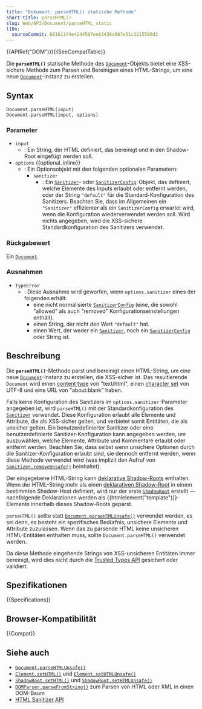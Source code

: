 ```yaml
---
title: "Dokument: parseHTML() statische Methode"
short-title: parseHTML()
slug: Web/API/Document/parseHTML_static
l10n:
  sourceCommit: 061611f4e4244587ee63436a987e51c3215596d3
---
```


{{APIRef("DOM")}}{{SeeCompatTable}}

Die **`parseHTML()`** statische Methode des [`Document`](/de/docs/Web/API/Document)-Objekts bietet eine XSS-sichere Methode zum Parsen und Bereinigen eines HTML-Strings, um eine neue [`Document`](/de/docs/Web/API/Document)-Instanz zu erstellen.

## Syntax

```js-nolint
Document.parseHTML(input)
Document.parseHTML(input, options)
```

### Parameter

- `input`
  - : Ein String, der HTML definiert, das bereinigt und in den Shadow-Root eingefügt werden soll.
- `options` {{optional_inline}}
  - : Ein Optionsobjekt mit den folgenden optionalen Parametern:
    - `sanitizer`
      - : Ein [`Sanitizer`](/de/docs/Web/API/Sanitizer)- oder [`SanitizerConfig`](/de/docs/Web/API/SanitizerConfig)-Objekt, das definiert, welche Elemente des Inputs erlaubt oder entfernt werden, oder der String `"default"` für die Standard-Konfiguration des Sanitizers.
        Beachten Sie, dass im Allgemeinen ein `"Sanitizer"` effizienter als ein `SanitizerConfig` erwartet wird, wenn die Konfiguration wiederverwendet werden soll.
        Wird nichts angegeben, wird die XSS-sichere Standardkonfiguration des Sanitizers verwendet.

### Rückgabewert

Ein [`Document`](/de/docs/Web/API/Document).

### Ausnahmen

- `TypeError`
  - : Diese Ausnahme wird geworfen, wenn `options.sanitizer` eines der folgenden erhält:
    - eine nicht normalisierte [`SanitizerConfig`](/de/docs/Web/API/SanitizerConfig) (eine, die sowohl "allowed" als auch "removed" Konfigurationseinstellungen enthält).
    - einen String, der nicht den Wert `"default"` hat.
    - einen Wert, der weder ein [`Sanitizer`](/de/docs/Web/API/Sanitizer), noch ein [`SanitizerConfig`](/de/docs/Web/API/SanitizerConfig) oder String ist.

## Beschreibung

Die **`parseHTML()`**-Methode parst und bereinigt einen HTML-String, um eine neue [`Document`](/de/docs/Web/API/Document)-Instanz zu erstellen, die XSS-sicher ist.
Das resultierende `Document` wird einen [content type](/de/docs/Web/API/Document/contentType) von "text/html", einen [character set](/de/docs/Web/API/Document/characterSet) von UTF-8 und eine URL von "about:blank" haben.

Falls keine Konfiguration des Sanitizers im `options.sanitizer`-Parameter angegeben ist, wird `parseHTML()` mit der Standardkonfiguration des [`Sanitizer`](/de/docs/Web/API/Sanitizer) verwendet.
Diese Konfiguration erlaubt alle Elemente und Attribute, die als XSS-sicher gelten, und verbietet somit Entitäten, die als unsicher gelten.
Ein benutzerdefinierter Sanitizer oder eine benutzerdefinierte Sanitizer-Konfiguration kann angegeben werden, um auszuwählen, welche Elemente, Attribute und Kommentare erlaubt oder entfernt werden.
Beachten Sie, dass selbst wenn unsichere Optionen durch die Sanitizer-Konfiguration erlaubt sind, sie dennoch entfernt werden, wenn diese Methode verwendet wird (was implizit den Aufruf von [`Sanitizer.removeUnsafe()`](/de/docs/Web/API/Sanitizer/removeUnsafe) beinhaltet).

Der eingegebene HTML-String kann [deklarative Shadow-Roots](/de/docs/Web/HTML/Reference/Elements/template#declarative_shadow_dom) enthalten.
Wenn der HTML-String mehr als einen [deklarativen Shadow-Root](/de/docs/Web/HTML/Reference/Elements/template#declarative_shadow_dom) in einem bestimmten Shadow-Host definiert, wird nur der erste [`ShadowRoot`](/de/docs/Web/API/ShadowRoot) erstellt — nachfolgende Deklarationen werden als {{htmlelement("template")}}-Elemente innerhalb dieses Shadow-Roots geparst.

`parseHTML()` sollte statt [`Document.parseHTMLUnsafe()`](/de/docs/Web/API/Document/parseHTMLUnsafe_static) verwendet werden, es sei denn, es besteht ein spezifisches Bedürfnis, unsichere Elemente und Attribute zuzulassen.
Wenn das zu parsende HTML keine unsicheren HTML-Entitäten enthalten muss, sollte `Document.parseHTML()` verwendet werden.

Da diese Methode eingehende Strings von XSS-unsicheren Entitäten immer bereinigt, wird dies nicht durch die [Trusted Types API](/de/docs/Web/API/Trusted_Types_API) gesichert oder validiert.

## Spezifikationen

{{Specifications}}

## Browser-Kompatibilität

{{Compat}}

## Siehe auch

- [`Document.parseHTMLUnsafe()`](/de/docs/Web/API/Document/parseHTMLUnsafe_static)
- [`Element.setHTML()`](/de/docs/Web/API/Element/setHTML) und [`Element.setHTMLUnsafe()`](/de/docs/Web/API/Element/setHTMLUnsafe)
- [`ShadowRoot.setHTML()`](/de/docs/Web/API/ShadowRoot/setHTML) und [`ShadowRoot.setHTMLUnsafe()`](/de/docs/Web/API/ShadowRoot/setHTMLUnsafe)
- [`DOMParser.parseFromString()`](/de/docs/Web/API/DOMParser/parseFromString) zum Parsen von HTML oder XML in einen DOM-Baum
- [HTML Sanitizer API](/de/docs/Web/API/HTML_Sanitizer_API)
